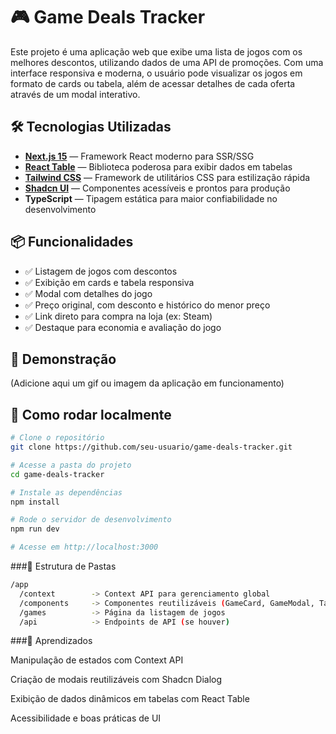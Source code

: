 # 🎮 Game Deals Tracker

Este projeto é uma aplicação web que exibe uma lista de jogos com os melhores descontos, utilizando dados de uma API de promoções. Com uma interface responsiva e moderna, o usuário pode visualizar os jogos em formato de cards ou tabela, além de acessar detalhes de cada oferta através de um modal interativo.

## 🛠️ Tecnologias Utilizadas

- **[Next.js 15](https://nextjs.org/)** — Framework React moderno para SSR/SSG
- **[React Table](https://tanstack.com/table/v8)** — Biblioteca poderosa para exibir dados em tabelas
- **[Tailwind CSS](https://tailwindcss.com/)** — Framework de utilitários CSS para estilização rápida
- **[Shadcn UI](https://ui.shadcn.com/)** — Componentes acessíveis e prontos para produção
- **TypeScript** — Tipagem estática para maior confiabilidade no desenvolvimento

## 📦 Funcionalidades

- ✅ Listagem de jogos com descontos
- ✅ Exibição em cards e tabela responsiva
- ✅ Modal com detalhes do jogo
- ✅ Preço original, com desconto e histórico do menor preço
- ✅ Link direto para compra na loja (ex: Steam)
- ✅ Destaque para economia e avaliação do jogo

## 📸 Demonstração

(Adicione aqui um gif ou imagem da aplicação em funcionamento)

## 🧪 Como rodar localmente

```bash
# Clone o repositório
git clone https://github.com/seu-usuario/game-deals-tracker.git

# Acesse a pasta do projeto
cd game-deals-tracker

# Instale as dependências
npm install

# Rode o servidor de desenvolvimento
npm run dev

# Acesse em http://localhost:3000
```

###📁 Estrutura de Pastas

```bash
/app
  /context        -> Context API para gerenciamento global
  /components     -> Componentes reutilizáveis (GameCard, GameModal, Table, etc)
  /games          -> Página da listagem de jogos
  /api            -> Endpoints de API (se houver)
```

###🧠 Aprendizados

Manipulação de estados com Context API

Criação de modais reutilizáveis com Shadcn Dialog

Exibição de dados dinâmicos em tabelas com React Table

Acessibilidade e boas práticas de UI
